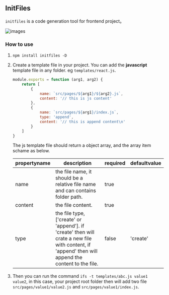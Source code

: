 ## InitFiles

```initfiles``` is a code generation tool for frontend project。

![images](https://github.com/triday/initfiles/blob/master/images/demo_react.gif?raw=true)

### How to use

1. ```npm install initfiles -D``` 
2. Create a template file in your project. You can add the **javascript** template file in any folder. eg ```templates/react.js```.

    ```javascript
    module.exports = function (arg1, arg2) {
        return [
            {
                name: `src/pages/${arg1}/${arg2}.js`,
                content: '// this is js content'
            },
            {
                name: `src/pages/${arg1}/index.js`,
                type: 'append',
                content: '// this is append content\n'
            }
        ]
    }
    ```

    The js template file should return a object array, and the array item schame as below.
    
    | propertyname | description | required | defaultvalue |
    | ------ | ------ | ------ | ------ |
    |name|the file name, it should be a relative file name and can contains folder path.|true| |
    |content|the file content.|true| |
    |type|the file type, ['create' or 'append']. if 'create' then will crate a new file with content, if 'append' then will append the content to the file. |false|'create'|

3. Then you can run the command  ```ifs -t templates/abc.js value1 value2```, in this case, your project root folder then will add two file ```src/pages/value1/value2.js``` and ```src/pages/value1/index.js```. 

